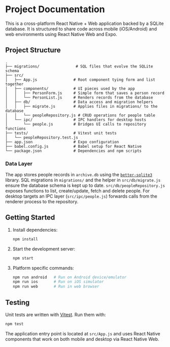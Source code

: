 # Project Documentation

This is a cross-platform React Native + Web application backed by a SQLite
database. It is structured to share code across mobile (iOS/Android) and web
environments using React Native Web and Expo.

## Project Structure

```
.
├── migrations/                # SQL files that evolve the SQLite schema
├── src/
│   ├── App.js                # Root component tying form and list together
│   ├── components/           # UI pieces used by the app
│   │   ├── PersonForm.js     # Simple form that saves a person record
│   │   └── PersonList.js     # Renders records from the database
│   ├── db/                   # Data access and migration helpers
│   │   ├── migrate.js        # Applies files in migrations/ to the database
│   │   └── peopleRepository.js # CRUD operations for people table
│   └── ipc/                  # IPC handlers for desktop hosts
│       └── people.js         # Bridges UI calls to repository functions
├── tests/                    # Vitest unit tests
│   └── peopleRepository.test.js
├── app.json                  # Expo configuration
├── babel.config.js           # Babel setup for React Native
└── package.json              # Dependencies and npm scripts
```

### Data Layer

The app stores people records in `archive.db` using the
[`better-sqlite3`](https://github.com/WiseLibs/better-sqlite3) library. SQL
migrations in `migrations/` and the helper in `src/db/migrate.js` ensure the
database schema is kept up to date. `src/db/peopleRepository.js` exposes
functions to list, create/update, fetch and delete people. For desktop targets
an IPC layer (`src/ipc/people.js`) forwards calls from the renderer process to
the repository.

## Getting Started

1. Install dependencies:
   ```bash
   npm install
   ```
2. Start the development server:
   ```bash
   npm start
   ```
3. Platform specific commands:
   ```bash
   npm run android   # Run on Android device/emulator
   npm run ios       # Run on iOS simulator
   npm run web       # Run in web browser
   ```

## Testing

Unit tests are written with [Vitest](https://vitest.dev/). Run them with:

```bash
npm test
```

The application entry point is located at `src/App.js` and uses React Native
components that work on both mobile and desktop via React Native Web.

